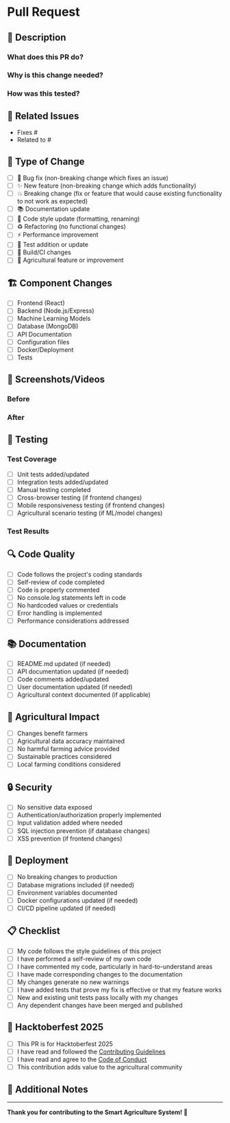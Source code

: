 # Pull Request

## 🎯 Description

<!-- Provide a brief description of what this PR accomplishes -->

### What does this PR do?

<!-- Describe the changes made in this pull request -->

### Why is this change needed?

<!-- Explain the motivation behind this change -->

### How was this tested?

<!-- Describe the testing approach and results -->

## 🔗 Related Issues

<!-- Link to related issues using "Fixes #123" or "Closes #123" -->

-   Fixes #
-   Related to #

## 🧪 Type of Change

<!-- Mark the relevant option with an "x" -->

-   [ ] 🐛 Bug fix (non-breaking change which fixes an issue)
-   [ ] ✨ New feature (non-breaking change which adds functionality)
-   [ ] 💥 Breaking change (fix or feature that would cause existing functionality to not work as expected)
-   [ ] 📚 Documentation update
-   [ ] 🎨 Code style update (formatting, renaming)
-   [ ] ♻️ Refactoring (no functional changes)
-   [ ] ⚡ Performance improvement
-   [ ] 🧪 Test addition or update
-   [ ] 🔧 Build/CI changes
-   [ ] 🌾 Agricultural feature or improvement

## 🏗️ Component Changes

<!-- Mark the components that were modified -->

-   [ ] Frontend (React)
-   [ ] Backend (Node.js/Express)
-   [ ] Machine Learning Models
-   [ ] Database (MongoDB)
-   [ ] API Documentation
-   [ ] Configuration files
-   [ ] Docker/Deployment
-   [ ] Tests

## 📱 Screenshots/Videos

<!-- Add screenshots or videos if applicable -->

### Before

<!-- Screenshot or description of the state before changes -->

### After

<!-- Screenshot or description of the state after changes -->

## 🧪 Testing

### Test Coverage

<!-- Describe what was tested -->

-   [ ] Unit tests added/updated
-   [ ] Integration tests added/updated
-   [ ] Manual testing completed
-   [ ] Cross-browser testing (if frontend changes)
-   [ ] Mobile responsiveness testing (if frontend changes)
-   [ ] Agricultural scenario testing (if ML/model changes)

### Test Results

<!-- Provide test results or links to test runs -->

## 🔍 Code Quality

-   [ ] Code follows the project's coding standards
-   [ ] Self-review of code completed
-   [ ] Code is properly commented
-   [ ] No console.log statements left in code
-   [ ] No hardcoded values or credentials
-   [ ] Error handling is implemented
-   [ ] Performance considerations addressed

## 📚 Documentation

-   [ ] README.md updated (if needed)
-   [ ] API documentation updated (if needed)
-   [ ] Code comments added/updated
-   [ ] User documentation updated (if needed)
-   [ ] Agricultural context documented (if applicable)

## 🌾 Agricultural Impact

<!-- For agricultural-related changes -->

-   [ ] Changes benefit farmers
-   [ ] Agricultural data accuracy maintained
-   [ ] No harmful farming advice provided
-   [ ] Sustainable practices considered
-   [ ] Local farming conditions considered

## 🔒 Security

-   [ ] No sensitive data exposed
-   [ ] Authentication/authorization properly implemented
-   [ ] Input validation added where needed
-   [ ] SQL injection prevention (if database changes)
-   [ ] XSS prevention (if frontend changes)

## 🚀 Deployment

<!-- Mark if deployment-related -->

-   [ ] No breaking changes to production
-   [ ] Database migrations included (if needed)
-   [ ] Environment variables documented
-   [ ] Docker configurations updated (if needed)
-   [ ] CI/CD pipeline updated (if needed)

## 📋 Checklist

<!-- Mark completed items with "x" -->

-   [ ] My code follows the style guidelines of this project
-   [ ] I have performed a self-review of my own code
-   [ ] I have commented my code, particularly in hard-to-understand areas
-   [ ] I have made corresponding changes to the documentation
-   [ ] My changes generate no new warnings
-   [ ] I have added tests that prove my fix is effective or that my feature works
-   [ ] New and existing unit tests pass locally with my changes
-   [ ] Any dependent changes have been merged and published

## 🎉 Hacktoberfest 2025

<!-- For Hacktoberfest participants -->

-   [ ] This PR is for Hacktoberfest 2025
-   [ ] I have read and followed the [Contributing Guidelines](CONTRIBUTING.md)
-   [ ] I have read and agree to the [Code of Conduct](CODE_OF_CONDUCT.md)
-   [ ] This contribution adds value to the agricultural community

## 📝 Additional Notes

<!-- Any additional information, concerns, or context -->

---

**Thank you for contributing to the Smart Agriculture System! 🌾**

<!--
Template for reviewers:
- [ ] Code review completed
- [ ] Tests pass
- [ ] Documentation is sufficient
- [ ] Agricultural impact is positive
- [ ] Ready for merge
-->
